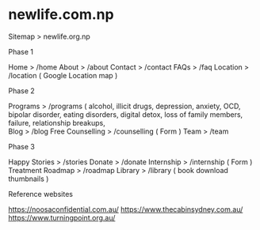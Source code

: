 # newlife.com.np

Sitemap > newlife.org.np

Phase 1 

Home > /home
About > /about
Contact > /contact 
FAQs > /faq
Location > /location ( Google Location map )

Phase 2 

Programs > /programs ( alcohol, illicit drugs, depression, anxiety, OCD, bipolar disorder, eating disorders, digital detox, loss of family members, failure, relationship breakups,  
Blog > /blog
Free Counselling > /counselling ( Form ) 
Team > /team 

Phase 3 

Happy Stories > /stories
Donate > /donate 
Internship > /internship ( Form ) 
Treatment Roadmap > /roadmap 
Library > /library ( book download thumbnails ) 


Reference websites 

https://noosaconfidential.com.au/
https://www.thecabinsydney.com.au/ 
https://www.turningpoint.org.au/
